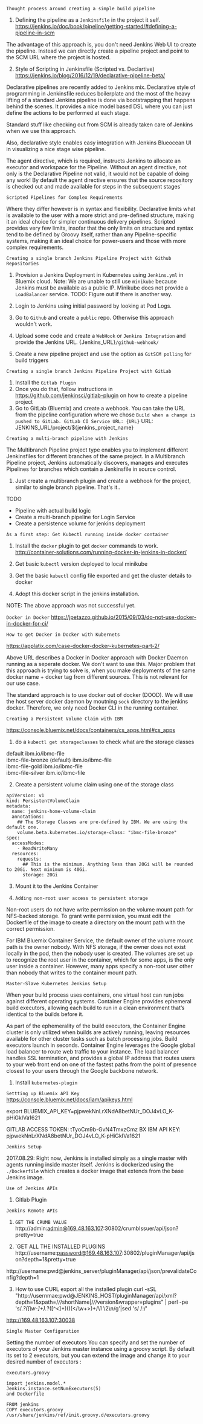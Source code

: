 `Thought process around creating a simple build pipeline`

1. Defining the pipeline as a `Jenkinsfile` in the project it self.
https://jenkins.io/doc/book/pipeline/getting-started/#defining-a-pipeline-in-scm

The advantage of this approach is, you don't need Jenkins Web UI to create the pipeline.
Instead we can directly create a pipeline project and point to the SCM URL where the project is hosted.


2. Style of Scripting in Jenkinsfile (Scripted vs. Declartive)
https://jenkins.io/blog/2016/12/19/declarative-pipeline-beta/

Declarative pipelines are recently added to Jenkins mix. Declarative style of programming in Jenkinsfile
reduces boilerplate and the most of the heavy lifting of a standard Jenkins pipeline is done via
bootstrapping that happens behind the scenes. It provides a nice model based DSL where you can 
just define the actions to be performed at each stage.

Standard stuff like checking out from SCM is already taken care of Jenkins when we use this approach.

Also, declarative style enables easy integration with Jenkins Blueocean UI in visualizing a nice 
stage wise pipeline.

The agent directive, which is required, instructs Jenkins to allocate an executor and workspace for 
the Pipeline. Without an agent directive, not only is the Declarative Pipeline not valid, it would 
not be capable of doing any work! By default the agent directive ensures that the source repository 
is checked out and made available for steps in the subsequent stages`


`Scripted Pipelines for Complex Requirements`

Where they differ however is in syntax and flexibility. Declarative limits what is available to the user with 
a more strict and pre-defined structure, making it an ideal choice for simpler continuous delivery pipelines. 
Scripted provides very few limits, insofar that the only limits on structure and syntax tend to be defined by 
Groovy itself, rather than any Pipeline-specific systems, making it an ideal choice for power-users and those
with more complex requirements.



`Creating a single branch Jenkins Pipeline Project with Github Repositories`

1. Provision a Jenkins Deployment in Kubernetes using `Jenkins.yml` in Bluemix cloud.
Note: We are unable to still use `minikube` because Jenkins must be available as a public IP. 
Minikube does not provide a `LoadBalancer` service. TODO: Figure out if there is another way.

2. Login to Jenkins using initial password by looking at Pod Logs.

3. Go to `Github` and create a `public` repo. Otherwise this approach wouldn't work.
 
4. Upload some code and create a `WebHook` or `Jenkins Integration` and provide the Jenkins URL.
{Jenkins_URL}`/github-webhook/`

6. Create a new pipeline project and use the option as `GitSCM polling` for build triggers


`Creating a single branch Jenkins Pipeline Project with GitLab`

1. Install the `Gitlab Plugin`
2. Once you do that, follow instructions in https://github.com/jenkinsci/gitlab-plugin on how to 
create a pipeline project
3. Go to GitLab (Bluemix) and create a webhook. You can take the URL from the pipeline configuration
where we chose `Build when a change is pushed to GitLab. GitLab CI Service URL: {URL}`
URL: JENKINS_URL/project/${jenkins_project_name}

`Creating a multi-branch pipeline with Jenkins`

The Multibranch Pipeline project type enables you to implement different Jenkinsfiles for different branches of the
 same project. In a Multibranch Pipeline project, Jenkins automatically discovers, manages and executes Pipelines 
 for branches which contain a Jenkinsfile in source control.


1. Just create a multibranch plugin and create a webhook for the project, similar to single branch pipeline. 
That's it..

TODO
* Pipeline with actual build logic
* Create a multi-branch pipeline for Login Service
* Create a persistence volume for jenkins deployment


`As a first step: Get Kubectl running inside docker container`


1. Install the `docker` plugin to get `docker` commands to work.
http://container-solutions.com/running-docker-in-jenkins-in-docker/


2. Get basic `kubectl` version deployed to local minikube
3. Get the basic `kubectl` config file exported and get the cluster details to docker
4. Adopt this docker script in the jenkins installation.

NOTE: The above approach was not successful yet.


`Docker in Docker`
https://jpetazzo.github.io/2015/09/03/do-not-use-docker-in-docker-for-ci/   


`How to get Docker in Docker with Kubernets`

https://applatix.com/case-docker-docker-kubernetes-part-2/

Above URL describes a Docker in Docker approach with Docker Daemon running as a seperate docker. 
We don't want to use this. Major problem that this approach is trying to solve is, when you 
make deployments of the same docker name + docker tag from different sources. This is not relevant for
our use case. 

The standard approach is to use docker out of docker (DOOD). We will use the host server docker daemon
by moutning `sock` directory to the jenkins docker. Therefore, we only need Docker CLI in the running container.


`Creating a Persistent Volume Claim with IBM`

https://console.bluemix.net/docs/containers/cs_apps.html#cs_apps

1. do a `kubectl get storageclasses` to check what are the storage classes

default                      ibm.io/ibmc-file   
ibmc-file-bronze (default)   ibm.io/ibmc-file   
ibmc-file-gold               ibm.io/ibmc-file   
ibmc-file-silver             ibm.io/ibmc-file   


2. Create a persistent volume claim  using one of the storage class
   
```
apiVersion: v1
kind: PersistentVolumeClaim
metadata:
  name: jenkins-home-volume-claim
  annotations:
    ## The Storage Classes are pre-defined by IBM. We are using the default one.
    volume.beta.kubernetes.io/storage-class: "ibmc-file-bronze"
spec:
  accessModes:
    - ReadWriteMany
  resources:
    requests:
      ## This is the minimum. Anything less than 20Gi will be rounded to 20Gi. Next minimum is 40Gi.
      storage: 20Gi
```   
   
3. Mount it to the Jenkins Container

4. `Adding non-root user access to persistent storage`

Non-root users do not have write permission on the volume mount path for NFS-backed storage. 
To grant write permission, you must edit the Dockerfile of the image to create a directory on the mount path with the correct permission.

For IBM Bluemix Container Service, the default owner of the volume mount path is the owner nobody. With NFS storage,
 if the owner does not exist locally in the pod, then the nobody user is created. The volumes are set up to recognize 
 the root user in the container, which for some apps,
 is the only user inside a container. However, many apps specify a non-root user other than nobody that writes to the container mount path.



   
`Master-Slave Kubernetes Jenkins Setup`

When your build process uses containers, one virtual host can run jobs against different operating systems.
Container Engine provides ephemeral build executors, allowing each build to run in a clean environment that’s 
identical to the builds before it.

As part of the ephemerality of the build executors, the Container Engine cluster is only utilized when builds are 
actively running, leaving resources available for other cluster tasks such as batch processing jobs.
Build executors launch in seconds.
Container Engine leverages the Google global load balancer to route web traffic to your instance. The load balancer 
handles SSL termination, and provides a global IP address that routes users to your web front end on one of the fastest 
paths from the point of presence closest to your users through the Google backbone network.





1. Install `kubernetes-plugin`






`Settting up Bluemix API Key`
https://console.bluemix.net/docs/iam/apikeys.html

export BLUEMIX_API_KEY=pjpwekNnLrXNdA8betNUr_DOJ4vLO_K-pHiGkIVa1621


GITLAB ACCESS TOKEN: tTyoCm9b-GvN4TmxzCmz
BX IBM API KEY: pjpwekNnLrXNdA8betNUr_DOJ4vLO_K-pHiGkIVa1621



`Jenkins Setup`

2017.08.29:
Right now, Jenkins is installed simply as a single master with agents running inside master itself.
Jenkins is dockerized using the `./Dockerfile` which creates a docker image that extends from the 
base Jenkins image.



`Use of Jenkins APIs`

1. Gitlab Plugin

`Jenkins Remote APIs`

1. `GET THE CRUMB VALUE`
http://admin:admin@169.48.163.107:30802/crumbIssuer/api/json?pretty=true


2. `GET ALL THE INSTALLED PLUGINS
http://username:password@169.48.163.107:30802/pluginManager/api/json?depth=1&pretty=true

http://username:pwd@jenkins_server/pluginManager/api/json/prevalidateConfig?depth=1


3. How to use CURL export all the installed plugin
curl -sSL "http://usernmae:pwd@JENKINS_HOST/pluginManager/api/xml?depth=1&xpath=/*/*/shortName|/*/*/version&wrapper=plugins" | perl -pe 's/.*?<shortName>([\w-]+).*?<version>([^<]+)()(<\/\w+>)+/\1 \2\n/g'|sed 's/ /:/'

http://169.48.163.107:30038

`Single Master Configuration`

Setting the number of executors
You can specify and set the number of executors of your Jenkins master instance using a groovy script. 
By default its set to 2 executors, but you can extend the image and change it to your desired number of executors :

```
executors.groovy

import jenkins.model.*
Jenkins.instance.setNumExecutors(5)
and Dockerfile

FROM jenkins
COPY executors.groovy /usr/share/jenkins/ref/init.groovy.d/executors.groovy
```

















